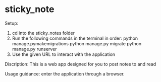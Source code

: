 ﻿# sticky_note
 Setup: 
 1) cd into the sticky_notes folder
 2) Run the following commands in the terminal in order:
    python manage.pymakemigrations
    python manage.py migrate
    python manage.py runserver
3) Use the given URL to interact with the application

Discription: This is a web app designed for you to post notes to and read

Usage guidance: enter the application through a browser.
 
